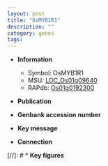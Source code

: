 ```yaml
---
layout: post
title: "OsMYB1R1"
description: ""
category: genes
tags: 
---
```


* **Information**  
    + Symbol: OsMYB1R1  
    + MSU: [LOC_Os01g09640](http://rice.uga.edu/cgi-bin/ORF_infopage.cgi?orf=LOC_Os01g09640)  
    + RAPdb: [Os01g0192300](http://rapdb.dna.affrc.go.jp/viewer/gbrowse_details/irgsp1?name=Os01g0192300)  

* **Publication**  

* **Genbank accession number**  

* **Key message**  

* **Connection**  

[//]: # * **Key figures**  



